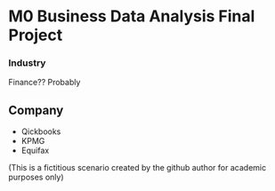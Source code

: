 # M0 Business Data Analysis Final Project

### Industry
Finance?? Probably

## Company
- Qickbooks
- KPMG
- Equifax

(This is a fictitious scenario created by the github author for academic purposes only)
